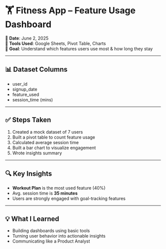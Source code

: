 # 🏋️ Fitness App – Feature Usage Dashboard

📅 **Date**: June 2, 2025  
🔧 **Tools Used**: Google Sheets, Pivot Table, Charts  
🎯 **Goal**: Understand which features users use most & how long they stay

---

## 📊 Dataset Columns
- user_id  
- signup_date  
- feature_used  
- session_time (mins)

---

## ✅ Steps Taken
1. Created a mock dataset of 7 users
2. Built a pivot table to count feature usage
3. Calculated average session time
4. Built a bar chart to visualize engagement
5. Wrote insights summary

---

## 🔍 Key Insights
- **Workout Plan** is the most used feature (40%)
- Avg. session time is **35 minutes**
- Users are strongly engaged with goal-tracking features

---

## 💡 What I Learned
- Building dashboards using basic tools  
- Turning user behavior into actionable insights  
- Communicating like a Product Analyst
